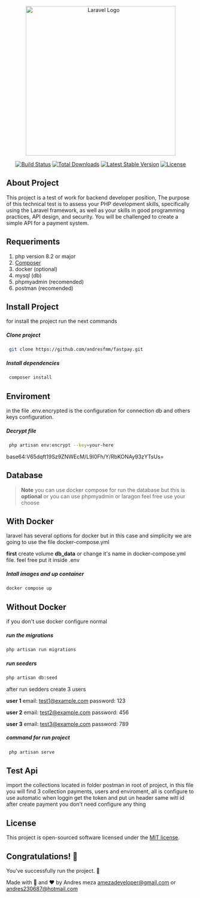 <p align="center"><a href="https://laravel.com" target="_blank"><img src="https://raw.githubusercontent.com/laravel/art/master/logo-lockup/5%20SVG/2%20CMYK/1%20Full%20Color/laravel-logolockup-cmyk-red.svg" width="400" alt="Laravel Logo"></a></p>

<p align="center">
<a href="https://github.com/laravel/framework/actions"><img src="https://github.com/laravel/framework/workflows/tests/badge.svg" alt="Build Status"></a>
<a href="https://packagist.org/packages/laravel/framework"><img src="https://img.shields.io/packagist/dt/laravel/framework" alt="Total Downloads"></a>
<a href="https://packagist.org/packages/laravel/framework"><img src="https://img.shields.io/packagist/v/laravel/framework" alt="Latest Stable Version"></a>
<a href="https://packagist.org/packages/laravel/framework"><img src="https://img.shields.io/packagist/l/laravel/framework" alt="License"></a>
</p>

## About Project

 This project is a test of work for backend developer position, The purpose of this technical test is to assess your PHP development skills, specifically using the Laravel framework, as well as your skills in good programming practices, API design, and security. You will be challenged to create a simple API for a payment system.

 ## Requeriments
1. php version  8.2 or major
2. [Composer](https://getcomposer.org/)
3. docker (optional)
3. mysql (db) 
5. phpmyadmin (recomended)
6. postman (recomended)

## Install Project
for install the project run the next commands

##### Clone project
```bash
 git clone https://github.com/andresfmm/fastpay.git
 ```

 ##### Install dependencies
```bash
 composer install
 ```
 
 ## Enviroment
 in the file .env.encrypted is the configuration for connection db and others keys configuration.

 ##### Decrypt file
```bash
 php artisan env:encrypt --key=your-here
 ```
 base64:V65dqft19Sz9ZNWEcM/L9I0Fh/Y/RbKONAy93zYTsUs=


## Database
 >**Note**  you can use docker compose for run the database but this is **optional** or you can use phpmyadmin or laragon feel free use your choose

 ## With Docker
 laravel has several options for docker but in this case and simplicity we are going to use the file docker-compose.yml

 **first** create volume  **db_data** or change it's name in docker-compose.yml file. feel free put it inside .env


##### Intall images and up container
 ```bash
 docker compose up
 ```

## Without Docker
  if you don't use docker configure normal

##### run the migrations
 ```bash
 php artisan run migrations
 ```

##### run seeders
 ```bash
 php artisan db:seed
 ```

 after run sedders create 3 users 

 **user 1**
 email: test1@example.com
 password: 123

 **user 2**
 email: test2@example.com
 password: 456

 **user 3**
 email: test3@example.com
 password: 789

 ##### command for run project
```bash
 php artisan serve
```

 ## Test Api
 import the collections located in folder postman in root of project, in this file you will find 3 collection payments, users and enviroment, all is configure to use automatic when loggin get the token and put un header same witl id after create payment you don't need configure any thing


## License

This project is open-sourced software licensed under the [MIT license](https://opensource.org/licenses/MIT).


## Congratulations! :tada:

You've successfully run the project. :partying_face:

 


Made  with 🧠 and ❤️ by Andres meza amezadeveloper@gmail.com or 
andres230687@hotmail.com
